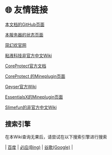 # 🌐 友情链接

[本文档的GitHub页面](https://github.com/NaOH-HaN/HNPS-Docs)

[本服务器的状态页面](https://www.hzokana.top)

[简幻欢官网](https://simpfun.cn)

[粘液科技非官方中文Wiki](https://slimefun-wiki.guizhanss.cn/Slimefun-in-a-nutshell)

[CoreProtect官方文档](https://docs.coreprotect.net/)

[CoreProtect 的Mineplugin页面](https://mineplugin.org/CoreProtect)

[Geyser官方Wiki](https://wiki.geysermc.org/)

[EssentialsX的Mineplugin页面](https://mineplugin.org/Essentials)

[Slimefun的非官方中文Wiki](https://slimefun-wiki.guizhanss.cn/Slimefun-in-a-nutshell)

## 搜索引擎

在本Wiki查询无果后，请尝试在以下搜索引擎进行搜索

\|    [百度](https://www.baidu.com)    |    [必应(Bing)](https://www.bing.com)    |    [谷歌(Google)](https://www.google.com)    |
